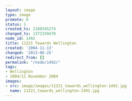 ```yaml
---
layout: image
type: image
promote: 0
status: 1
created_ts: 1100345274
changed_ts: 1372159478
node_id: 1492
title: 11221 Towards Wellington
created: '2004-11-13'
changed: '2013-06-25'
redirect_from: []
permalink: "/node/1492/"
tags:
- Wellington
- 2004/11 November 2004
images:
- src: image/images/11221_towards_wellington-1492.jpg
  name: 11221_towards_wellington-1492.jpg
---
```


